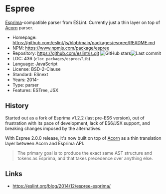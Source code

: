 # Espree

[Esprima](esprima.md)-compatible parser from ESLint.
Currently just a thin layer on top of [Acorn](acorn.md) parser.

* Homepage:   https://github.com/eslint/js/blob/main/packages/espree/README.md
* NPM:        https://www.npmjs.com/package/espree
* Repository: https://github.com/eslint/js.git <img src="https://img.shields.io/github/stars/eslint/js?label=&style=flat-square" alt="GitHub stars" title="GitHub stars"><img src="https://img.shields.io/github/last-commit/eslint/js?label=&style=flat-square" alt="Last commit" title="Last commit">
* LOC:        436 (`cloc packages/espree/lib`)
* Language:   JavaScript
* License:    BSD-2-Clause
* Standard:   ESnext
* Years:      2014-
* Type:       parser
* Features:   ESTree, JSX

## History

Started out as a fork of Esprima v1.2.2 (last pre-ES6 version),
out of frustration with its pace of development, lack of ES6/JSX support,
and breaking changes imposed by the alternatives.

With Espree 2.0.0 release, it's now built on top of [Acorn](acorn.md)
as a thin translation layer between Acorn and Esprima API.

> The primary goal is to produce the exact same AST structure and tokens as
> Esprima, and that takes precedence over anything else.

## Links

* https://eslint.org/blog/2014/12/espree-esprima/
